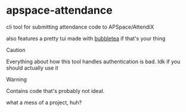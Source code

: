 # apspace-attendance

cli tool for submitting attendance code to APSpace/AttendiX

also features a pretty tui made with [bubbletea](https://github.com/charmbracelet/bubbletea) if that's your thing

> [!CAUTION]
> Everything about how this tool handles authentication is bad. Idk if you should actually use it

> [!WARNING]
> Contains code that's probably not ideal.

what a mess of a project, huh?
